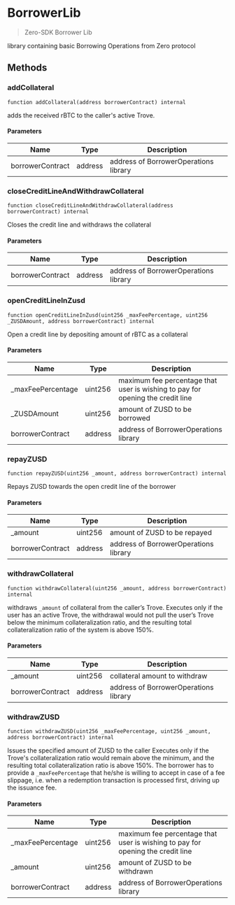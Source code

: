 # BorrowerLib



> Zero-SDK Borrower Lib

library containing basic Borrowing Operations from Zero protocol



## Methods

### addCollateral

```solidity
function addCollateral(address borrowerContract) internal
```

adds the received rBTC to the caller&#39;s active Trove.



#### Parameters

| Name             | Type    | Description                           |
| ---------------- | ------- | ------------------------------------- |
| borrowerContract | address | address of BorrowerOperations library |

### closeCreditLineAndWithdrawCollateral

```solidity
function closeCreditLineAndWithdrawCollateral(address borrowerContract) internal
```

Closes the credit line and withdraws the collateral



#### Parameters

| Name             | Type    | Description                           |
| ---------------- | ------- | ------------------------------------- |
| borrowerContract | address | address of BorrowerOperations library |

### openCreditLineInZusd

```solidity
function openCreditLineInZusd(uint256 _maxFeePercentage, uint256 _ZUSDAmount, address borrowerContract) internal
```

Open a credit line by depositing amount of rBTC as a collateral



#### Parameters

| Name              | Type    | Description                                                                    |
| ----------------- | ------- | ------------------------------------------------------------------------------ |
| _maxFeePercentage | uint256 | maximum fee percentage that user is wishing to pay for opening the credit line |
| _ZUSDAmount       | uint256 | amount of ZUSD to be borrowed                                                  |
| borrowerContract  | address | address of BorrowerOperations library                                          |

### repayZUSD

```solidity
function repayZUSD(uint256 _amount, address borrowerContract) internal
```

Repays ZUSD towards the open credit line of the borrower



#### Parameters

| Name             | Type    | Description                           |
| ---------------- | ------- | ------------------------------------- |
| _amount          | uint256 | amount of ZUSD to be repayed          |
| borrowerContract | address | address of BorrowerOperations library |

### withdrawCollateral

```solidity
function withdrawCollateral(uint256 _amount, address borrowerContract) internal
```

withdraws `_amount` of collateral from the caller’s Trove. Executes only if the user has an active Trove, the withdrawal would not pull the user’s Trove below the minimum collateralization ratio, and the resulting total collateralization ratio of the system is above 150%.



#### Parameters

| Name             | Type    | Description                           |
| ---------------- | ------- | ------------------------------------- |
| _amount          | uint256 | collateral amount to withdraw         |
| borrowerContract | address | address of BorrowerOperations library |

### withdrawZUSD

```solidity
function withdrawZUSD(uint256 _maxFeePercentage, uint256 _amount, address borrowerContract) internal
```

Issues the specified amount of ZUSD to the caller Executes only if the Trove&#39;s collateralization ratio would remain above the minimum, and the resulting total collateralization ratio is above 150%. The borrower has to provide a `_maxFeePercentage` that he/she is willing to accept in case of a fee slippage, i.e. when a redemption transaction is processed first, driving up the issuance fee.



#### Parameters

| Name              | Type    | Description                                                                    |
| ----------------- | ------- | ------------------------------------------------------------------------------ |
| _maxFeePercentage | uint256 | maximum fee percentage that user is wishing to pay for opening the credit line |
| _amount           | uint256 | amount of ZUSD to be withdrawn                                                 |
| borrowerContract  | address | address of BorrowerOperations library                                          |




